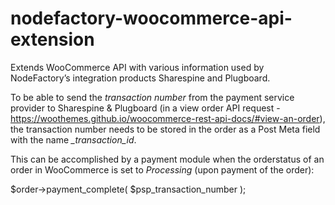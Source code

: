 # nodefactory-woocommerce-api-extension
Extends WooCommerce API with various information used by NodeFactory’s integration products Sharespine and Plugboard.

To be able to send the *transaction number* from the payment service provider to Sharespine & Plugboard (in a view order API request - https://woothemes.github.io/woocommerce-rest-api-docs/#view-an-order), the transaction number needs to be stored in the order as a Post Meta field with the name *_transaction_id*. 

This can be accomplished by a payment module when the orderstatus of an order in WooCommerce is set to *Processing* (upon payment of the order): 

$order->payment_complete( $psp_transaction_number );
